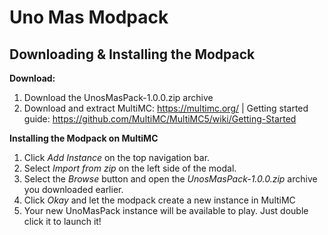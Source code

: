 # Uno Mas Modpack

## Downloading & Installing the Modpack
**Download:**
1. Download the UnosMasPack-1.0.0.zip archive
2. Download and extract MultiMC: https://multimc.org/ | Getting started guide: https://github.com/MultiMC/MultiMC5/wiki/Getting-Started

**Installing the Modpack on MultiMC**
1. Click *Add Instance* on the top navigation bar.
2. Select *Import from zip* on the left side of the modal.
3. Select the *Browse* button and open the *UnosMasPack-1.0.0.zip* archive you downloaded earlier.
4. Click *Okay* and let the modpack create a new instance in MultiMC
5. Your new UnoMasPack instance will be available to play. Just double click it to launch it!
